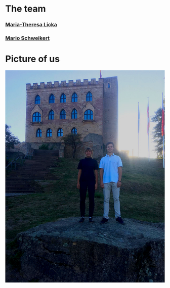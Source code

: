 # The team

### [Maria-Theresa Licka](https://matheli.github.io/Herzinsuffizienz/posts/Team/Maria-Theresa) 
### [Mario Schweikert](https://matheli.github.io/Herzinsuffizienz/posts/Team/Mario)

# Picture of us
![](https://raw.githubusercontent.com/MatheLi/BWKI/master/res/gruppenfoto.jpeg)




